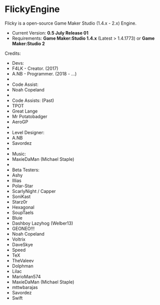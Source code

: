 # FlickyEngine
Flicky is a open-source Game Maker Studio (1.4.x - 2.x) 
Engine. 

* Current Version: **0.5 July Release 01**
* Requirements: **Game Maker:Studio 1.4.x** (Latest > 1.4.1773) or **Game Maker:Studio 2**

Credits:

* Devs:
* F4LK - Creator. (2017)
* A.NB  - Programmer. (2018 - ...)
* 
* Code Assist:
* Noah Copeland 
* 
* Code Assists: (Past)
* TPOT
* Great Lange
* Mr Potatobadger
* AeroGP
* 
* Level Designer:
* A.NB
* Savordez
* 
* Music:
* MaxieDaMan (Michael Staple)
* 
* Beta Testers:
* Ashy
* Illias
* Polar-Star
* ScarlyNight / Capper
* SoniKast
* Starz0r
* Hexagonal
* SoupTaels
* Bluie
* Dashboy Lazyhog (Welber13)
* GEONEO!!!
* Noah Copeland
* Voltrix
* DaveSkye
* Speed
* TeX
* TheValeev
* Dolphman
* Lilac
* MarioMan574
* MaxieDaMan (Michael Staple)
* mttwbarajas
* Savordez
* Swift